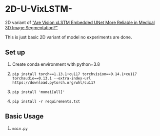 # 2D-U-VixLSTM-

2D variant of ["Are Vision xLSTM Embedded UNet More Reliable in Medical 3D Image Segmentation?"](https://github.com/duttapallabi2907/U-VixLSTM)

This is just basic 2D variant of model no experiments are done. 

## Set up
1. Create conda environment with python=3.8

2. `pip install torch==1.13.1+cu117 torchvision==0.14.1+cu117 torchaudio==0.13.1 --extra-index-url https://download.pytorch.org/whl/cu117`

3. `pip install 'monai[all]'`

3. `pip install -r requirements.txt`

## Basic Usage
1. `main.py`